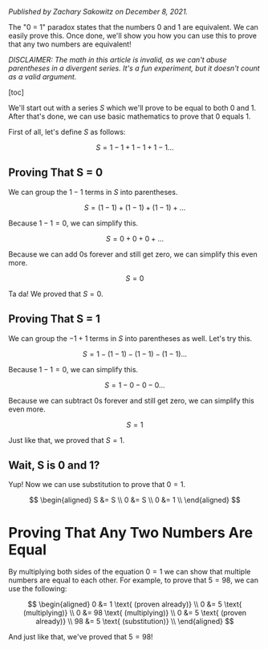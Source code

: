 _Published by Zachary Sakowitz on December 8, 2021._

The "0 = 1" paradox states that the numbers 0 and 1 are equivalent. We can
easily prove this. Once done, we'll show you how you can use this to prove that
any two numbers are equivalent!

_DISCLAIMER: The math in this article is invalid, as we can't abuse parentheses
in a divergent series. It's a fun experiment, but it doesn't count as a valid
argument._

[toc]

We'll start out with a series $S$ which we'll prove to be equal to both 0 and 1.
After that's done, we can use basic mathematics to prove that 0 equals 1.

First of all, let's define $S$ as follows:

$$ S = 1 - 1 + 1 - 1 + 1 - 1... $$

## Proving That S = 0

We can group the $1 - 1$ terms in $S$ into parentheses.

$$ S = (1 - 1) + (1 - 1) + (1 - 1) + ... $$

Because $1 - 1 = 0$, we can simplify this.

$$ S = 0 + 0 + 0 + ... $$

Because we can add 0s forever and still get zero, we can simplify this even
more.

$$ S = 0 $$

Ta da! We proved that $S = 0$.

## Proving That S = 1

We can group the $-1 + 1$ terms in $S$ into parentheses as well. Let's try this.

$$ S = 1 - (1 - 1) - (1 - 1) - (1 - 1) ... $$

Because $1 - 1 = 0$, we can simplify this.

$$ S = 1 - 0 - 0 - 0 ... $$

Because we can subtract 0s forever and still get zero, we can simplify this even
more.

$$ S = 1 $$

Just like that, we proved that $S = 1$.

## Wait, S is 0 and 1?

Yup! Now we can use substitution to prove that $0 = 1$.

$$
\begin{aligned}
S &= S \\
0 &= S \\
0 &= 1 \\
\end{aligned}
$$

# Proving That Any Two Numbers Are Equal

By multiplying both sides of the equation $0 = 1$ we can show that multiple
numbers are equal to each other. For example, to prove that $5 = 98$, we can use
the following:

$$
\begin{aligned}
0 &= 1 \text{ (proven already)} \\
0 &= 5 \text{ (multiplying)} \\
0 &= 98 \text{ (multiplying)} \\
0 &= 5 \text{ (proven already)} \\
98 &= 5 \text{ (substitution)} \\
\end{aligned}
$$

And just like that, we've proved that $5 = 98$!
